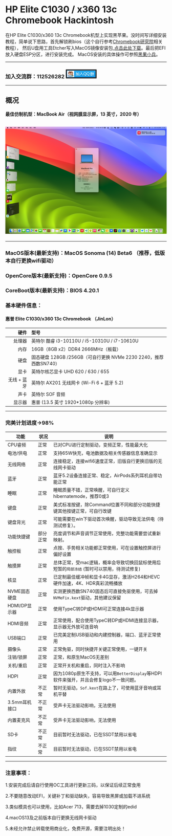 # HP Elite C1030 / x360 13c Chromebook Hackintosh
 <!-- About achieving the perfect hackintosh on the HP Elite C1030/x360 13c Chromebook models. -->
 在HP Elite C1030/x360 13c Chromebook机型上实现黑苹果。没时间写详细安装教程，简单说下思路，首先解锁刷bios（这个自行参考[Chromebook研究院](http://120.79.199.53?_blank)相关教程），
 然后U盘用工具Etcher写入MacOS镜像安装包,[点击此处下载](https://pan.starsnwind.com/t/u1eLSO)。最后把EFI放入硬盘ESP分区，进行安装完成。
 MacOS安装的具体操作可参照[黑果小兵](https://blog.daliansky.net/Intel-NUC9-Hackintosh-and-macOS-Sonoma-Installation-Tutorial.html?_blank)。

---------------------------------------------------------------------------------------------------------------------------------------------------
 ### 加入交流群：112526282 <a target="_blank" href="https://qm.qq.com/cgi-bin/qm/qr?k=9YB2qnvcV8FmUcbwUdcN8gbmXPIAN8Rx&jump_from=webapi&authKey=UjdWQ0PVRv6OghQ69LT2wyokUfvKdFAQ7575jFsKyIIWYiQbYxIqxe+TUg2PKKQ1"><img border="3" src="Resources/group.png" alt="112526282" title="112526282"></a>
---------------------------------------------------------------------------------------------------------------------------------------------------

##  概况
#### 最佳仿制机型：MacBook Air（视网膜显示屏，13 英寸，2020 年）
## <img src="Resources/screenshot1.png">
---------------------------------------------------------------------------------------------------------------------------------------------------
<!-- | 关于本机1 | 关于本机2 |
|------------|-------------|
|<img src="Resources/screenshot2.png" width="960">|<img src="Resources/screenshot3.png" width="960">| -->

### MacOS版本(最新支持)：MacOS Sonoma (14) Beta6 （推荐，低版本自行更换wifi驱动）
### OpenCore版本(最新支持)：OpenCore 0.9.5
### CoreBoot版本(最新支持)：BIOS 4.20.1

### 基本硬件信息：
#### 惠普 Elite C1030/x360 13c Chromebook （JinLon）       
|            硬件 | 型号                                                                 | 
|---------------:|:---------------------------------------------------------------------|
|          处理器 | 英特尔 酷睿 i3-10110U / i5-10310U / i7-10610U                         |
|            内存 | 16GB（8GB x2）DDR4 2666MHz（板载）                                    |
|            硬盘 | 固态硬盘 128GB /256GB（可自行更换 NVMe 2230 2240，推荐西数SN740）        |
|            显卡 | 英特尔核芯显卡 UHD 620 / 630 / 655                                    |
|      无线 + 蓝牙 | 英特尔 AX201 无线网卡 (Wi-Fi 6 + 蓝牙 5.2)                            |
|            声卡 | 英特尔 SOF 音频                                                            |
|          显示器 | 惠普 (13.5 英寸 1920*1080p 分辨率)                                    |
---------------------------------------------------------------------------------------------------------------------------------------------------

### 完美计划进度->98%


| **功能**            | **状况**             | **说明**                                                                                             |
|--------------------|----------------------|-----------------------------------------------------------------------------------------------------|
| CPU睿频             | 正常                 | 已对CPU进行定制驱动，变频正常，性能最大化                                                                  |
| 电池/供电            | 正常                 | 支持65W快充，电池数据及相关传感器信息准确显示                                                              |
| 无线网络             | 正常                 | 连接稳定，连接wifi6速度正常，旧版自行更换旧版的无线网卡驱动                                                                             |
| 蓝牙                | 正常                 | 蓝牙5.2设备连接正常、稳定，AirPods系列耳机自带功能正常                                                      |
| 睡眠                | 正常                 | 睡眠质量不错，正常唤醒，可自行定义hibernatemode，推荐0或3                                                   |
| 键盘                | 正常                 | 美式标准按键，除Command位置不同和部分功能快捷键其他按键正常，可自行改键                                         | 
| 键盘背光             | 正常                 | 可能需要在win下驱动首次唤醒，驱动导致无法供电（待测试修复）。                                                                    |           
| 功能快捷键           | 部分正常              | 亮度调节和声音调节正常使用，完整功能需要尝试重新映射。                                                        |
| 触控板              | 正常                  | 点按、手势相关功能都正常使用，可在设置触控屏进行偏好设置                                                      | 
| 触摸屏              | 正常                  | 总体正常，受mac逻辑，概率会导致切换回鼠标使用后短暂的`局部冻结` (暂时可以禁用，待测试修复)                                                         | 
| 核显                | 正常                 | 已定制最佳缓冲帧和显卡4G显存，激活H264和HEVC硬件加速，4K、HDR真彩流畅播放                                      |
| NVME固态硬盘         | 正常                 | 实测更换西数SN740固态后可直接免驱使用，可去掉`NVMeFix.kext`驱动，其他建议保留                                  |    
| HDMI/DP显示器       | 正常                  | 使用TypeC转DP或HDMI可正常连接4k显示器                                                                   |
| HDMI音频            | 正常                 | 正常使用，配合使用TypeC转DP或HDMI连接显示器， 显示器无外放可连音响                                            |                                      
| USB端口             | 正常                 | 已完美定制USB驱动和内建控制器，端口、蓝牙正常使用                                                            |
| 摄像头              | 正常                  | 正常免驱，同时快捷开关键正常使用，一键开关                                                                  |
| 注销/锁屏           | 正常                  | 正常，和原生MacOS无差别                                                                                 |
| 关机/重启           | 正常                  | 正常开关机和重启，同时注入不影响                                                                          |    
| HDPI                | 正常               | 因为1080p原生不支持，可以用`BetterDisplay`等HDPI软件来强开，并且会修复logo不一致问题。                                                                      |
| 内置外放             | 不正常               | 暂时无驱动，`Sof.kext`在路上了，可使用蓝牙音响或耳机平替                                                               |
| 3.5mm耳机接口        | 不正常               | 受声卡无法驱动影响，无法使用                                                                              |
| 内置麦克风           | 不正常               | 受声卡无法驱动影响，无法使用                                                                              |
| SD卡                | 不正常               | 目前暂时无法驱动，已在SSDT禁用以省电                                                                      |
| 指纹                | 不正常               | 目前暂时无法驱动，已在SSDT禁用以省电                                                                      |
---------------------------------------------------------------------------------------------------------------------------------------------------

### 注意事项：
1.安装完成后请自行使用OC工具进行更新三码，以保证后续正常食用</p>
2.不要随意改动EFI，关键补丁和驱动缺失，容易导致黑屏或加载不进系统</p>
3.类似模具也可以使用，比如Acer 713，需要去掉1030定制的edid</p>
4.macOS13及之前版本自行更换无线网卡驱动</p>
5.未经允许禁止转载使用商业化，免费开源，需要注明出处！